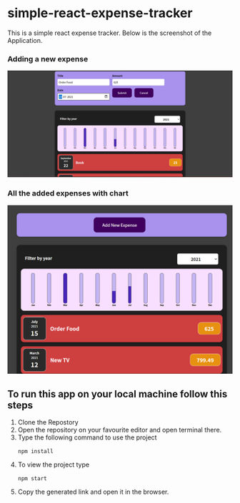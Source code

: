 # simple-react-expense-tracker
This is a simple react expense tracker. Below is the screenshot of the Application.
### Adding a new expense
![image](https://github.com/I-am-vishalmaurya/simple-react-expense-tracker/blob/master/public/ssform-1.png)
### All the added expenses with chart
![image](https://github.com/I-am-vishalmaurya/simple-react-expense-tracker/blob/master/public/ss-2.png)

## To run this app on your local machine follow this steps
1. Clone the Repostory
2. Open the repository on your favourite editor and open terminal there.
3. Type the following command to use the project
   ```
   npm install
   ```
4. To view the project type
   ```
   npm start
   ```
5. Copy the generated link and open it in the browser. 


